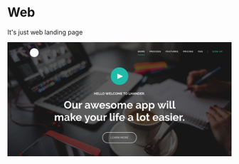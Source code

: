 # Web

It's just web landing page

![alt text](https://raw.githubusercontent.com/Nurka11/Web/master/images/web.jpg)
